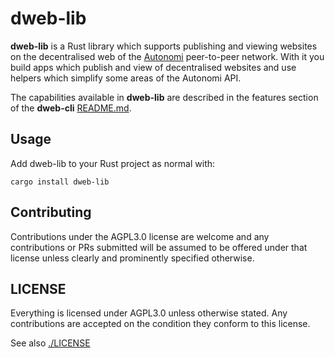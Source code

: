 # dweb-lib
**dweb-lib** is a Rust library which supports publishing and viewing websites on the decentralised web of the [Autonomi](https://autonomi.com) peer-to-peer network. With it you build apps which publish and view of decentralised websites and use helpers which simplify some areas of the Autonomi API.

The capabilities available in **dweb-lib** are described in the features section of the **dweb-cli** [README.md](https://github.com/happybeing/dweb/dweb-cli/README.md#Features).

## Usage
Add dweb-lib to your Rust project as normal with:

`cargo install dweb-lib`

## Contributing
Contributions under the AGPL3.0 license are welcome and any contributions or PRs submitted will be assumed to be offered under that license unless clearly and prominently specified otherwise.

## LICENSE

Everything is licensed under AGPL3.0 unless otherwise stated. Any contributions are accepted on the condition they conform to this license.

See also [./LICENSE](./LICENSE)
